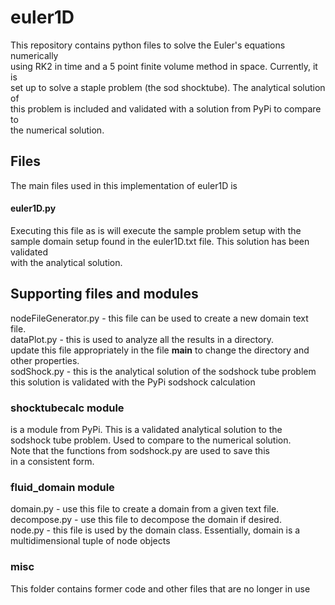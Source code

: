 # euler1D
This repository contains python files to solve the Euler's equations numerically  
using RK2 in time and a 5 point finite volume method in space. Currently, it is  
set up to solve a staple problem (the sod shocktube). The analytical solution of  
this problem is included and validated with a solution from PyPi to compare to  
the numerical solution.

## Files
The main files used in this implementation of euler1D is

#### euler1D.py
Executing this file as is will execute the sample problem setup with the sample
domain setup found in the euler1D.txt file. This solution has been validated  
with the analytical solution.  

## Supporting files and modules
nodeFileGenerator.py - this file can be used to create a new domain text file.  
dataPlot.py - this is used to analyze all the results in a directory.  
              update this file appropriately in the file __main__ to change the
              directory and other properties.  
sodShock.py - this is the analytical solution of the sodshock tube problem  
              this solution is validated with the PyPi sodshock calculation

### shocktubecalc module
is a module from PyPi. This is a validated analytical solution to the  
sodshock tube problem. Used to compare to the numerical solution.  
Note that the functions from sodshock.py are used to save this  
in a consistent form.

### fluid_domain module
domain.py - use this file to create a domain from a given text file.  
decompose.py - use this file to decompose the domain if desired.  
node.py - this file is used by the domain class. Essentially, domain is a
          multidimensional tuple of node objects
### misc
This folder contains former code and other files that are no longer in use
